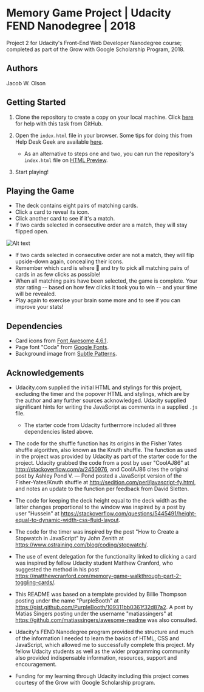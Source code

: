 # Memory Game Project | Udacity FEND Nanodegree | 2018
Project 2 for Udacity's Front-End Web Developer Nanodegree course; completed as part of the Grow with Google Scholarship Program, 2018.

## Authors

Jacob W. Olson

## Getting Started

1. Clone the repository to create a copy on your local machine. Click [here](https://help.github.com/articles/cloning-a-repository/ "GitHub Help — Clone a Repository") for help with this task from GitHub.

2. Open the `index.html` file in your browser. Some tips for doing this from Help Desk Geek are available [here](https://helpdeskgeek.com/how-to/open-an-html-file-in-google-chrome/ ).

    * As an alternative to steps one and two, you can run the repository's `index.html` file on [HTML Preview](http://htmlpreview.github.io/?https://github.com/jacobwolson/memory_game_project--udacity_fend_nanodegree--grow_with_google_scholarship_program--2018/blob/master/index.html).

3. Start playing!

## Playing the Game

* The deck contains eight pairs of matching cards.
* Click a card to reveal its icon.  
* Click another card to see if it's a match.
* If two cards selected in consecutive order are a match, they will stay flipped open.

![Alt text](https://res.cloudinary.com/dnyzg8tsw/image/upload/v1530592900/Udacity%20FEND%20Nanodegree/Cards_Matched_Example_392x452.png "A pair of matched cards will stay open if clicked in consecutive order.")    

* If two cards selected in consecutive order are not a match, they will flip upside-down again, concealing their icons.
* Remember which card is where 🤔 and try to pick all matching pairs of cards in as few clicks as possible!
* When all matching pairs have been selected, the game is complete. Your star rating -- based on how few clicks it took you to win --     and your time will be revealed.
* Play again to exercise your brain some more and to see if you can improve your stats!

## Dependencies

* Card icons from [Font Awesome 4.6.1](https://maxcdn.bootstrapcdn.com/font-awesome/4.6.1/css/font-awesome.min.css).
* Page font "Coda" from [Google Fonts](https://fonts.googleapis.com/css?family=Coda).
* Background image from [Subtle Patterns](https://www.toptal.com/designers/subtlepatterns/geometry-2/).


## Acknowledgements

* Udacity.com supplied the initial HTML and stylings for this project, excluding the timer and the popover HTML and stylings, which are by the author and any further sources acknowledged. Udacity supplied significant hints for writing the JavaScript as comments in a supplied `.js` file. 

  * The starter code from Udacity furthermore included all three dependencies listed above.

* The code for the shuffle function has its origins in the Fisher Yates shuffle algorithm, also known as the Knuth shuffle. The function as used in the project was provided by Udacity as part of the starter code for the project. Udacity grabbed the code from a post by user "CoolAJ86" at http://stackoverflow.com/a/2450976, and CoolAJ86 cites the original post by Ashley Pond V. — Pond posted a JavaScript version of the Fisher-Yates/Knuth shuffle at http://sedition.com/perl/javascript-fy.html, and notes an update to the function per feedback from David Sletten.

* The code for keeping the deck height equal to the deck width as the latter changes proportional to the window was inspired by a post by user "Hussein" at https://stackoverflow.com/questions/5445491/height-equal-to-dynamic-width-css-fluid-layout.

* The code for the timer was inspired by the post "How to Create a Stopwatch in JavaScript" by John Zenith at https://www.ostraining.com/blog/coding/stopwatch/. 

* The use of event delegation for the functionality linked to clicking a card was inspired by fellow Udacity student Matthew Cranford, who suggested the method in his post https://matthewcranford.com/memory-game-walkthrough-part-2-toggling-cards/.

* This README was based on a template provided by Billie Thompson posting under the name "PurpleBooth" at https://gist.github.com/PurpleBooth/109311bb0361f32d87a2. A post by Matias Singers posting under the username "matiassingers" at https://github.com/matiassingers/awesome-readme was also consulted.

* Udacity's FEND Nanodegree program provided the structure and much of the information I needed to learn the basics of HTML, CSS and JavaScript, which allowed me to successfully complete this project. My fellow Udacity students as well as the wider programming community also provided indispensable information, resources, support and encouragement.

* Funding for my learning through Udacity including this project comes courtesy of the Grow with Google Scholarship program.
